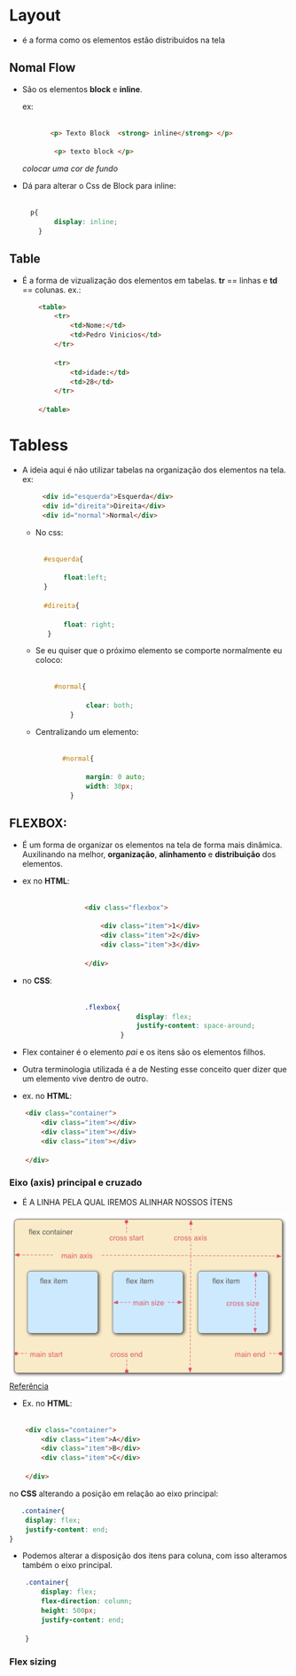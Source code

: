 # Layout 
* é a forma como os elementos estão distribuidos na tela 

## Nomal Flow 

* São os elementos **block** e **inline**.
  
    ex: 
    ```html

           <p> Texto Block  <strong> inline</strong> </p>

            <p> texto block </p> 

    ```
     *colocar uma cor de fundo*   
    

* Dá para alterar o Css de Block para inline:
     
     ```css

       p{
             display: inline;
         }
   ```

## Table 

* É a forma de vizualização dos elementos em tabelas.  **tr** == linhas  e **td** == colunas.
    ex.: 
    ```html
        <table>
            <tr>
                <td>Nome:</td>
                <td>Pedro Vinicios</td>
            </tr>

            <tr>
                <td>idade:</td>
                <td>28</td>
            </tr>

        </table>

    ```


# Tabless

* A ideia aqui é não utilizar tabelas na organização dos elementos na tela.
    ex: 

    ```html
         <div id="esquerda">Esquerda</div>
         <div id="direita">Direita</div>
         <div id="normal">Normal</div>

     ```

     * No css:

         ```css
           
           #esquerda{

                float:left;
           }

           #direita{

                float: right;
            }

         ```


    * Se eu quiser que o próximo elemento se comporte normalmente eu coloco:

    ```css
           
            #normal{

                    clear: both;
                }

    ```


     * Centralizando um elemento:

    ```css
           
              #normal{

                    margin: 0 auto;
                    width: 30px;
                }

    ```


## FLEXBOX:

* É um forma de organizar os elementos na tela de forma mais dinâmica. Auxilinando na melhor,   **organização**, **alinhamento** e **distribuição** dos elementos.

 * ex no **HTML**:

 ```html
           
                    <div class="flexbox">
 
                        <div class="item">1</div>
                        <div class="item">2</div>
                        <div class="item">3</div>

                    </div>
```
* no **CSS**:

```css
           
                   .flexbox{
                                display: flex;
                                justify-content: space-around;
                            }
```

* Flex container é o elemento *pai* e os itens são os elementos filhos. 
* Outra terminologia utilizada é a de Nesting esse conceito quer dizer que um elemento vive dentro de outro.

* ex. no **HTML**:
```html
    <div class="container">
        <div class="item"></div>
        <div class="item"></div>
        <div class="item"></div>

    </div>
```
### Eixo (axis) principal e cruzado

* É A LINHA PELA QUAL IREMOS ALINHAR NOSSOS ÍTENS


![](img/mainAxis.png)[Referência](https://lucashenriquedeabreu.medium.com/flexbox-layout-a2ab0f0a2f86)

* Ex. no **HTML**:

```html

    <div class="container">
        <div class="item">A</div>
        <div class="item">B</div>
        <div class="item">C</div>

    </div>
```
no **CSS** alterando a posição em relação ao eixo principal:
```css
   .container{
    display: flex;
    justify-content: end;
}

```

* Podemos alterar a disposição dos itens para coluna, com isso alteramos também o eixo principal.

```css
    .container{
        display: flex;
        flex-direction: column;
        height: 500px;
        justify-content: end;

    }
```
### Flex sizing
